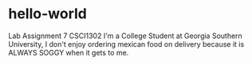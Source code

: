 # hello-world
 Lab Assignment 7 CSCI1302
I'm a College Student at Georgia Southern University, I don't enjoy ordering mexican food on delivery because it is ALWAYS SOGGY when it gets to me.

